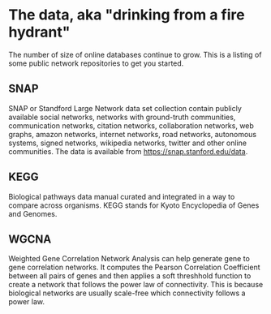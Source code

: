 
# The data, aka "drinking from a fire hydrant"
The number of size of online databases continue to grow. This is a listing of some public network repositories to get you started.


SNAP
--
SNAP or Standford Large Network data set collection contain publicly available social networks, networks with ground-truth communities, communication networks, citation networks, collaboration networks, web graphs, amazon networks, internet networks, road networks, autonomous systems, signed networks, wikipedia networks, twitter and other online communities. The data is available from https://snap.stanford.edu/data. 

KEGG
---
Biological pathways data manual curated and integrated in a way to compare across organisms. KEGG stands for Kyoto Encyclopedia of Genes and Genomes.

WGCNA
---
Weighted Gene Correlation Network Analysis can help generate gene to gene correlation networks. It computes the Pearson Correlation Coefficient between all pairs of genes and then applies a soft threshhold function to create a network that follows the power law of connectivity. This is because biological networks are usually scale-free which connectivity follows a power law.



